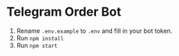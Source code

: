 # Telegram Order Bot

1. Rename `.env.example` to `.env` and fill in your bot token.
2. Run `npm install`
3. Run `npm start`